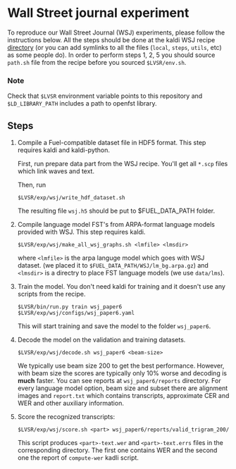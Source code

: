 # Wall Street journal experiment

To reproduce our Wall Street Journal (WSJ) experiments, please follow the
instructions below. All the steps should be done at the kaldi WSJ recipe
[directory](https://github.com/kaldi-asr/kaldi/tree/master/egs/wsj/s5)
(or you can add symlinks to all the files (`local`, `steps`, `utils`, etc)
as some people do). In order to perform steps 1, 2, 5 you should source
`path.sh` file from the recipe before you sourced `$LVSR/env.sh`.

### Note
Check that `$LVSR` environment variable points to this repository and
`$LD_LIBRARY_PATH` includes a path to openfst library.

## Steps
1. Compile a Fuel-compatible dataset file in HDF5 format. This step requires
   kaldi and kaldi-python.

   First, run prepare data part from the WSJ recipe. You'll get all
   `*.scp` files which link waves and text.

   Then, run
   ```
   $LVSR/exp/wsj/write_hdf_dataset.sh
   ```
   The resulting file `wsj.h5` should be put to $FUEL_DATA_PATH folder.

2. Compile language model FST's from ARPA-format language models provided with WSJ.
   This step requires kaldi.

   `$LVSR/exp/wsj/make_all_wsj_graphs.sh <lmfile> <lmsdir>`

   where `<lmfile>` is the arpa languge model which goes with WSJ dataset.
   (we placed it to `$FUEL_DATA_PATH/WSJ/lm_bg.arpa.gz`) and `<lmsdir>` is a
   directry to place FST language models (we use `data/lms`).

3. Train the model. You don't need kaldi for training and it doesn't use any
   scripts from the recipe.

   `$LVSR/bin/run.py train wsj_paper6 $LVSR/exp/wsj/configs/wsj_paper6.yaml`

   This will start training and save the model to the folder `wsj_paper6`.

4. Decode the model on the validation and training datasets.

   ```
   $LVSR/exp/wsj/decode.sh wsj_paper6 <beam-size>
   ```

   We typically use beam size 200 to get the best performance. However, with beam size
   the scores are typically only 10\% worse and decoding is **much** faster.
   You can see reports at `wsj_paper6/reports` directory. For every language
   model option, beam size and subset there are alignment images and
   `report.txt` which contains transcripts, approximate CER and WER and other
   auxiliary information.

5. Score the recognized transcripts:

    ```
    $LVSR/exp/wsj/score.sh <part> wsj_paper6/reports/valid_trigram_200/
    ```
    This script produces `<part>-text.wer` and `<part>-text.errs` files in the
    corresponding directory. The first one contains WER and the second one
    the report of `compute-wer` kadli script.
